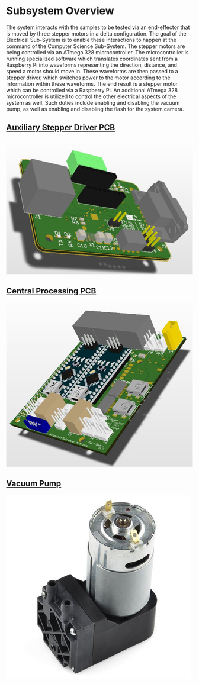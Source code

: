 # Subsystem Overview

The system interacts with the samples to be tested via an end-effector that is moved by three stepper motors in a delta configuration. The goal of the Electrical Sub-System is to enable these interactions to happen at the command of the Computer Science Sub-System. The stepper motors are being controlled via an ATmega 328 microcontroller. The microcontroller is running specialized software which translates coordinates sent from a Raspberry Pi into waveforms representing the direction, distance, and speed a motor should move in. These waveforms are then passed to a stepper driver, which switches power to the motor according to the information within these waveforms. The end result is a stepper motor which can be controlled via a Raspberry Pi. An additional ATmega 328 microcontroller is utilized to control the other electrical aspects of the system as well. Such duties include enabling and disabling the vacuum pump, as well as enabling and disabling the flash for the system camera. 

## [Auxiliary Stepper Driver PCB](https://github.com/Jbruslind/ECE44x_Senior_Design/tree/master/Electrical/Auxiliary%20Stepper%20Driver%20PCB)

![AUX_PCB](https://github.com/Jbruslind/ECE44x_Senior_Design/blob/master/Electrical/Auxiliary%20Stepper%20Driver%20PCB/Images/PCB.jpg)

## [Central Processing PCB](https://github.com/Jbruslind/ECE44x_Senior_Design/tree/master/Electrical/Central%20Procesing%20PCB)

![Central_PCB](https://github.com/Jbruslind/ECE44x_Senior_Design/blob/master/Electrical/Central%20Procesing%20PCB/Images/CentralPCB.jpg)

## [Vacuum Pump](https://github.com/Jbruslind/ECE44x_Senior_Design/tree/master/Electrical/Vacuum%20Pump)

![Vacuum_Pump](https://github.com/Jbruslind/ECE44x_Senior_Design/blob/master/Electrical/Vacuum%20Pump/Images/VacuumPump.jpg)
